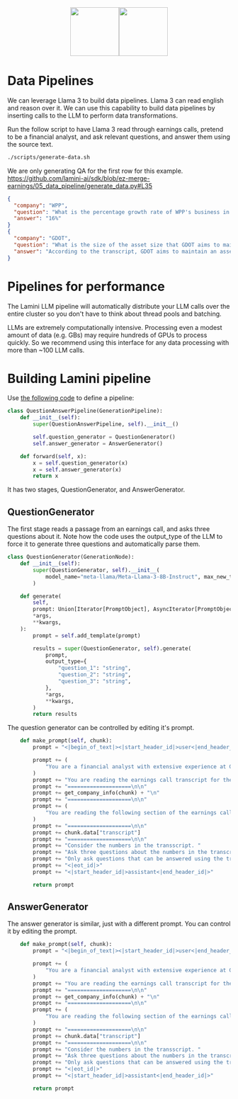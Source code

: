 <div align="center">
<img src="https://avatars.githubusercontent.com/u/130713213?s=200&v=4" width="110"><img src="https://huggingface.co/lamini/instruct-peft-tuned-12b/resolve/main/Lamini_logo.png?max-height=110" height="110">
</div>

# Data Pipelines

We can leverage Llama 3 to build data pipelines. Llama 3 can read english and
reason over it. We can use this capability to build data pipelines by inserting
calls to the LLM to perform data transformations.

Run the follow script to have Llama 3 read through earnings calls, pretend to
be a financial analyst, and ask relevant questions, and answer them using the
source text.


```bash
./scripts/generate-data.sh
```

We are only generating QA for the first row for this example.
https://github.com/lamini-ai/sdk/blob/ez-merge-earnings/05_data_pipeline/generate_data.py#L35

```json
{
  "company": "WPP",
  "question": "What is the percentage growth rate of WPP's business in Germany in Q1, according to Mark Read?",
  "answer": "16%"
}
{
  "company": "GDOT",
  "question": "What is the size of the asset size that GDOT aims to maintain to protect its revenue",
  "answer": "According to the transcript, GDOT aims to maintain an asset size of $10 billion or less to protect its revenue"
}

```

# Pipelines for performance

The Lamini LLM pipeline will automatically distribute your LLM calls over the entire cluster so you don't have
to think about thread pools and batching.

LLMs are extremely computationally intensive. Processing even a modest amount of data (e.g. GBs)
may require hundreds of GPUs to process quickly. So we recommend using this interface for any
data processing with more than ~100 LLM calls.

# Building Lamini pipeline

Use [the following code](generate_data.py#L40) to define a pipeline:

```python
class QuestionAnswerPipeline(GenerationPipeline):
    def __init__(self):
        super(QuestionAnswerPipeline, self).__init__()

        self.question_generator = QuestionGenerator()
        self.answer_generator = AnswerGenerator()

    def forward(self, x):
        x = self.question_generator(x)
        x = self.answer_generator(x)
        return x

```

It has two stages, QuestionGenerator, and AnswerGenerator.

## QuestionGenerator

The first stage reads a passage from an earnings call, and asks three questions about it.
Note how the code uses the output_type of the LLM to force it to generate three questions and automatically parse them.

```python
class QuestionGenerator(GenerationNode):
    def __init__(self):
        super(QuestionGenerator, self).__init__(
            model_name="meta-llama/Meta-Llama-3-8B-Instruct", max_new_tokens=150
        )

    def generate(
        self,
        prompt: Union[Iterator[PromptObject], AsyncIterator[PromptObject]],
        *args,
        **kwargs,
    ):
        prompt = self.add_template(prompt)

        results = super(QuestionGenerator, self).generate(
            prompt,
            output_type={
                "question_1": "string",
                "question_2": "string",
                "question_3": "string",
            },
            *args,
            **kwargs,
        )
        return results

```

The question generator can be controlled by editing it's prompt.

```python
    def make_prompt(self, chunk):
        prompt = "<|begin_of_text|><|start_header_id|>user<|end_header_id|>"

        prompt += (
            "You are a financial analyst with extensive experience at Goldman Sachs."
        )
        prompt += "You are reading the earnings call transcript for the following company:\n\n"
        prompt += "====================\n\n"
        prompt += get_company_info(chunk) + "\n"
        prompt += "====================\n\n"
        prompt += (
            "You are reading the following section of the earnings call transcript:\n\n"
        )
        prompt += "====================\n\n"
        prompt += chunk.data["transcript"]
        prompt += "====================\n\n"
        prompt += "Consider the numbers in the transscript. "
        prompt += "Ask three questions about the numbers in the transcript that require precise answers. "
        prompt += "Only ask questions that can be answered using the transcript."
        prompt += "<|eot_id|>"
        prompt += "<|start_header_id|>assistant<|end_header_id|>"

        return prompt
```

## AnswerGenerator

The answer generator is similar, just with a different prompt.  You can control it by editing the prompt.

```python
    def make_prompt(self, chunk):
        prompt = "<|begin_of_text|><|start_header_id|>user<|end_header_id|>"

        prompt += (
            "You are a financial analyst with extensive experience at Goldman Sachs."
        )
        prompt += "You are reading the earnings call transcript for the following company:\n\n"
        prompt += "====================\n\n"
        prompt += get_company_info(chunk) + "\n"
        prompt += "====================\n\n"
        prompt += (
            "You are reading the following section of the earnings call transcript:\n\n"
        )
        prompt += "====================\n\n"
        prompt += chunk.data["transcript"]
        prompt += "====================\n\n"
        prompt += "Consider the numbers in the transscript. "
        prompt += "Ask three questions about the numbers in the transcript that require precise answers. "
        prompt += "Only ask questions that can be answered using the transcript."
        prompt += "<|eot_id|>"
        prompt += "<|start_header_id|>assistant<|end_header_id|>"

        return prompt
```
